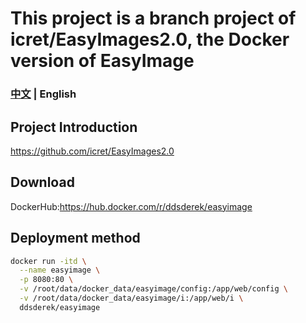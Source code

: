 # This project is a branch project of icret/EasyImages2.0, the Docker version of EasyImage

### [中文](https://github.com/DDSRem/easyimage/blob/master/README.md) | English
## Project Introduction
https://github.com/icret/EasyImages2.0
## Download
DockerHub:https://hub.docker.com/r/ddsderek/easyimage
## Deployment method
``` bash 
docker run -itd \
  --name easyimage \
  -p 8080:80 \
  -v /root/data/docker_data/easyimage/config:/app/web/config \
  -v /root/data/docker_data/easyimage/i:/app/web/i \
  ddsderek/easyimage
```
